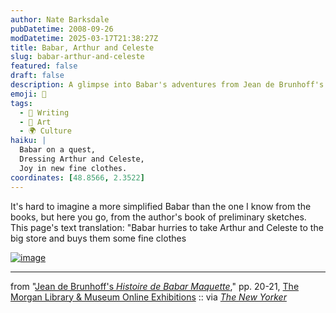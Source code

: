 ```yaml
---
author: Nate Barksdale
pubDatetime: 2008-09-26
modDatetime: 2025-03-17T21:38:27Z
title: Babar, Arthur and Celeste
slug: babar-arthur-and-celeste
featured: false
draft: false
description: A glimpse into Babar's adventures from Jean de Brunhoff's sketches, highlighting the moment he takes Arthur and Celeste shopping.
emoji: 🐘
tags:
  - 📝 Writing
  - 🎨 Art
  - 🌍 Culture
haiku: |
  Babar on a quest,  
  Dressing Arthur and Celeste,  
  Joy in new fine clothes.
coordinates: [48.8566, 2.3522]
---
```


It's hard to imagine a more simplified Babar than the one I know from the books, but here you go, from the author's book of preliminary sketches. This page's text translation: "Babar hurries to take Arthur and Celeste to the big store and buys them some fine clothes

[![image](http://culture-making.com/media/Picture-4.jpg)](http://www.themorgan.org/collections/swf/exhibOnline.asp?id=915)

---

from "[Jean de Brunhoff's _Histoire de Babar Maquette_](http://www.themorgan.org/collections/swf/exhibOnline.asp?id=915)," pp. 20-21, [The Morgan Library & Museum Online Exhibitions](http://www.themorgan.org/collections/swf/exhibOnline.asp?id=915) :: via [_The New Yorker_](http://www.newyorker.com/reporting/2008/09/22/080922fa_fact_gopnik)
